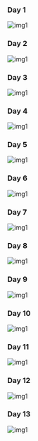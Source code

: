### Day 1 ###

<img src="./Images/March18th.png" alt="img1" />

### Day 2 ###

<img src="./Images/NTSPBMS713-Intro2 - March19th.png" alt="img1" />


### Day 3 ###

<img src="./Images/NTSPBMS713-Intro3 - March 22nd.png" alt="img1" />

### Day 4 ###

<img src="./Images/NTSPBMS713-Intro4 - March 23rd.png" alt="img1" />

### Day 5 ###

<img src="./Images/NTSPBMS713-Intro5 - March 24th.png" alt="img1" />

### Day 6 ###

<img src="./Images/NTSPBMS713-Spring Basics- March 26th.png" alt="img1" />

### Day 7 ###

<img src="./Images/NTSPBMS713-Spring Basics- March 27th.png" alt="img1" />

### Day 8 ###

<img src="./Images/NTSPBMS714-Spring Firt App Development- March 29th.png" alt="img1" />

### Day 9 ###

<img src="./Images/NTSPBMS714-Spring First App Flow- March 30th.png" alt="img1" />

### Day 10 ###

<img src="./Images/NTSPBMS714-Spring First App Flow- March 30th.png" alt="img1" />

### Day 11 ###

<img src="./Images/NTSPBMS714-Constructor Injection March 31st.png" alt="img1" />

### Day 12 ###

<img src="./Images/NTSPBMS714- Diff bwn Constructor Injection and setter Injection March 31st.png" alt="img1" />

### Day 13 ###

<img src="./Images/NTSPBMS714- DefaultListableBeanFactory-April3rd.png" alt="img1" />
